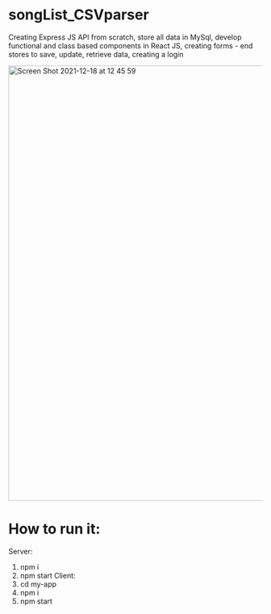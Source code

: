 # songList_CSVparser
Creating Express JS API from scratch, store all data in MySql, develop functional and class based components in React JS, creating forms - end stores to save, update, retrieve data, creating a login

<img width="864" alt="Screen Shot 2021-12-18 at 12 45 59" src="https://user-images.githubusercontent.com/74210822/146907886-a7693621-cf0e-433f-81ea-02cd7738254d.png">

# How to run it:
Server:
1. npm i
2. npm start
Client:
4. cd my-app
5. npm i
6. npm start
